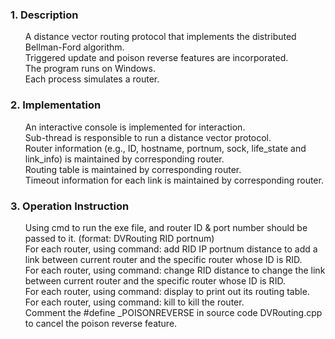 <h3>
<a name="Description" class="anchor" href="#Description"><span class="octicon octicon-link"></span></a>1. Description</h3>
<ul class="task-list">
<li>
A distance vector routing protocol that implements the distributed Bellman-Ford algorithm.
</li>
<li>
Triggered update and poison reverse features are incorporated.
</li>
<li>
 The program runs on Windows.
</li>
<li>
 Each process simulates a router.
</li>
</ul>


<h3>
<a name="Implementation" class="anchor" href="#Implementation"><span class="octicon octicon-link"></span></a>2. Implementation</h3>
<ul class="task-list">
<li>
 An interactive console is implemented for interaction.
</li>
<li>
 Sub-thread is responsible to run a distance vector protocol.
</li>
<li>
 Router information (e.g., ID, hostname, portnum, sock, life_state and link_info) is maintained by corresponding router.
</li>
<li>
 Routing table is maintained by corresponding router.
</li>
<li>
 Timeout information for each link is maintained by corresponding router.
</li>
</ul>

<h3>
<a name="Operation Instruction" class="anchor" href="#Operation_Instruction"><span class="octicon octicon-link"></span></a>3. Operation Instruction</h3>
<ul class="task-list">
<li>
 Using cmd to run the exe file, and router ID & port number should be passed to it. (format: DVRouting RID portnum)
</li>
<li>
 For each router, using command: add RID IP portnum distance to add a link between current router and the specific router whose ID is RID.
</li>
<li>
 For each router, using command: change RID distance to change the link between current router and the specific router whose ID is RID.
</li>
<li>
 For each router, using command: display to print out its routing table.
</li>
<li>
 For each router, using command: kill to kill the router.
</li>
<li>
 Comment the #define _POISONREVERSE in source code DVRouting.cpp to cancel the poison reverse feature.
</li>
</ul>
